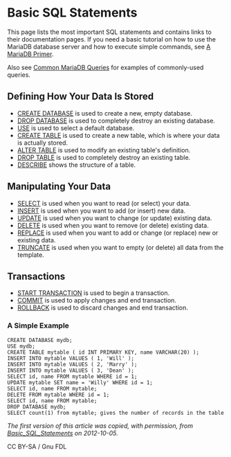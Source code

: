 
# Basic SQL Statements

This page lists the most important SQL statements and contains links to their documentation pages. If you need a basic tutorial on how to use the MariaDB database server and how to execute simple commands, see [A MariaDB Primer](/en/a-mariadb-primer/).


Also see [Common MariaDB Queries](https://mariadb.com/kb/en/common-mariadb-queries/) for examples of commonly-used queries.


## Defining How Your Data Is Stored


* [CREATE DATABASE](../reference/sql-statements-and-structure/sql-statements/data-definition/create/create-database.md) is used to create a new, empty database.
* [DROP DATABASE](../reference/sql-statements-and-structure/sql-statements/data-definition/drop/drop-database.md) is used to completely destroy an existing database.
* [USE](../reference/sql-statements-and-structure/sql-statements/administrative-sql-statements/use-database.md) is used to select a default database.
* [CREATE TABLE](../reference/sql-statements-and-structure/sql-statements/data-definition/create/create-table.md) is used to create a new table, which is where your data is actually stored.
* [ALTER TABLE](../reference/sql-statements-and-structure/sql-statements/data-definition/alter/alter-table.md) is used to modify an existing table's definition.
* [DROP TABLE](../reference/sql-statements-and-structure/sql-statements/data-definition/drop/drop-table.md) is used to completely destroy an existing table.
* [DESCRIBE](../reference/sql-statements-and-structure/sql-statements/administrative-sql-statements/describe.md) shows the structure of a table.


## Manipulating Your Data


* [SELECT](../reference/sql-statements-and-structure/sql-statements/data-manipulation/selecting-data/select.md) is used when you want to read (or select) your data.
* [INSERT](../reference/sql-statements-and-structure/sql-statements/data-manipulation/inserting-loading-data/insert.md) is used when you want to add (or insert) new data.
* [UPDATE](../reference/sql-statements-and-structure/sql-statements/data-manipulation/changing-deleting-data/update.md) is used when you want to change (or update) existing data.
* [DELETE](../reference/sql-statements-and-structure/sql-statements/data-manipulation/changing-deleting-data/delete.md) is used when you want to remove (or delete) existing data.
* [REPLACE](../reference/sql-statements-and-structure/sql-statements/data-manipulation/changing-deleting-data/replace.md) is used when you want to add or change (or replace) new or existing data.
* [TRUNCATE](../reference/sql-statements-and-structure/sql-statements/table-statements/truncate-table.md) is used when you want to empty (or delete) all data from the template.


## Transactions


* [START TRANSACTION](../reference/sql-statements-and-structure/sql-statements/transactions/start-transaction.md) is used to begin a transaction.
* [COMMIT](../reference/sql-statements-and-structure/sql-statements/transactions/commit.md) is used to apply changes and end transaction.
* [ROLLBACK](../reference/sql-statements-and-structure/sql-statements/transactions/rollback.md) is used to discard changes and end transaction.


### A Simple Example


```
CREATE DATABASE mydb;
USE mydb;
CREATE TABLE mytable ( id INT PRIMARY KEY, name VARCHAR(20) );
INSERT INTO mytable VALUES ( 1, 'Will' );
INSERT INTO mytable VALUES ( 2, 'Marry' );
INSERT INTO mytable VALUES ( 3, 'Dean' );
SELECT id, name FROM mytable WHERE id = 1;
UPDATE mytable SET name = 'Willy' WHERE id = 1;
SELECT id, name FROM mytable;
DELETE FROM mytable WHERE id = 1;
SELECT id, name FROM mytable;
DROP DATABASE mydb;
SELECT count(1) from mytable; gives the number of records in the table
```

*The first version of this article was copied, with permission, from [Basic_SQL_Statements](https://hashmysql.org/wiki/Basic_SQL_Statements) on 2012-10-05.*



CC BY-SA / Gnu FDL

